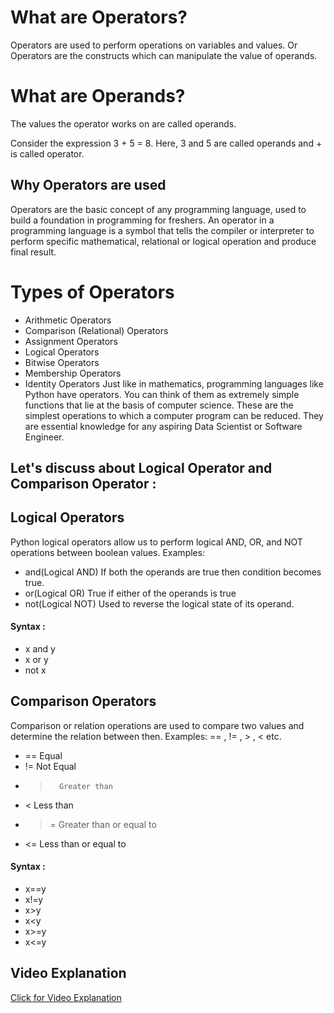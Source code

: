 # What are Operators?

Operators are used to perform operations on variables and values.
Or
Operators are the constructs which can manipulate the value of operands.

# What are Operands?
The values the operator works on are called operands.

Consider the expression 3 + 5 = 8. Here, 3 and 5 are called operands and + is called operator.

## Why Operators are used

Operators are the basic concept of any programming language, used to build a foundation in programming for freshers. 
An operator in a programming language is a symbol that tells the compiler or interpreter to perform specific mathematical, relational or logical operation and produce final result.

# Types of Operators
- Arithmetic Operators
- Comparison (Relational) Operators
- Assignment Operators
- Logical Operators
- Bitwise Operators
- Membership Operators
- Identity Operators
Just like in mathematics, programming languages like Python have operators. You can think of them as extremely simple functions that lie at the basis of computer science. These are the simplest operations to which a computer program can be reduced. They are essential knowledge for any aspiring Data Scientist or Software Engineer.

## Let's discuss about Logical Operator and Comparison Operator :

## Logical Operators

Python logical operators allow us to perform logical AND, OR, and NOT operations between boolean values.
Examples:
- and(Logical AND)    If both the operands are true then condition becomes true.           
- or(Logical OR)      True if either of the operands is true
- not(Logical NOT)    Used to reverse the logical state of its operand.

#### Syntax :
- x and y
- x or y
- not x

## Comparison Operators

Comparison or relation operations are used to compare two values and determine the relation between then.
Examples: == , != , > , <  etc.
-  ==      Equal
-  !=      Not Equal
-  >       Greater than
-  <       Less than
-  >=      Greater than or equal to
-  <=      Less than or equal to

#### Syntax :
- x==y
- x!=y
- x>y
- x<y
- x>=y
- x<=y
      

## Video Explanation 
[Click for Video Explanation](https://drive.google.com/file/d/1YeH94HjKE56swgANcBlaOYHFmh4NCabc/view?usp=sharing)
